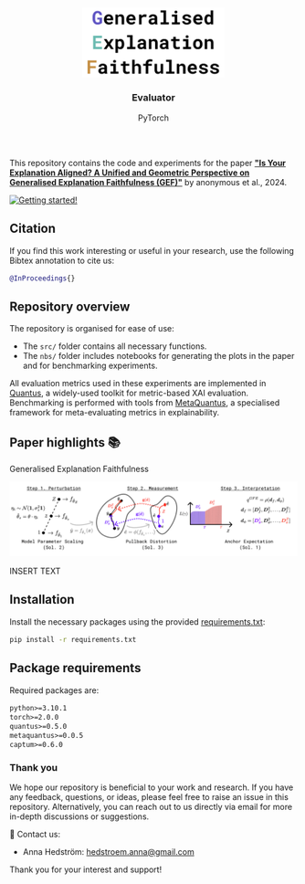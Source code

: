 <br/><br/>
<p align="center">
  <img width="250" src="https://github.com/annahedstroem/GEF/blob/cc3398ebbbda75dd46ed1c08a56b7a2c5a65b5ca/logo.png">
<h3 align="center"><b>Evaluator</b></h3>
<p align="center">PyTorch</p>
<br/><br/>

This repository contains the code and experiments for the paper **["Is Your Explanation Aligned? 
A Unified and Geometric Perspective on Generalised Explanation Faithfulness (GEF)"](Link)** by anonymous et al., 2024. 

[![Getting started!](https://colab.research.google.com/assets/colab-badge.svg)](anonymous)
<!--![Python version](https://img.shields.io/badge/python-3.7%20%7C%203.8%20%7C%203.9%20%7C%203.10%20%7C%203.11-blue.svg)-->
<!--[![Code style: black](https://img.shields.io/badge/code%20style-black-000000.svg)](https://github.com/psf/black)-->
<!--[![PyPI version](https://badge.fury.io/py/metaquantus.svg)](https://badge.fury.io/py/metaquantus)-->
<!--[![Python package](https://github.com/annahedstroem/MetaQuantus/actions/workflows/python-publish.yml/badge.svg)](https://github.com/annahedstroem/MetaQuantus/actions/workflows/python-publish.yml/badge.svg)-->
<!--[![Launch Tutorials](https://mybinder.org/badge_logo.svg)](anonymous)-->

## Citation

If you find this work interesting or useful in your research, use the following Bibtex annotation to cite us:

```bibtex
@InProceedings{}
```

<!--This work has been published ...........-->

## Repository overview

The repository is organised for ease of use:
- The `src/` folder contains all necessary functions.
- The `nbs/` folder includes notebooks for generating the plots in the paper and for benchmarking experiments.

All evaluation metrics used in these experiments are implemented in [Quantus](https://github.com/understandable-machine-intelligence-lab/Quantus), a widely-used toolkit for metric-based XAI evaluation. Benchmarking is performed with tools from [MetaQuantus](https://github.com/annahedstroem/MetaQuantus/), a specialised framework for meta-evaluating metrics in explainability.

## Paper highlights 📚

Generalised Explanation Faithfulness

</p>
<p align="center">
  <img width="800" src="https://github.com/annahedstroem/GEF/blob/15e90b41614a172691563b350f7a39d17c2b4d67/algorithm.png"> 
</p>

INSERT TEXT

## Installation

Install the necessary packages using the provided [requirements.txt](https://annahedstroem/sanity-checks-revisited/blob/main/requirements.txt):

```bash
pip install -r requirements.txt
```

## Package requirements 

Required packages are:

```setup
python>=3.10.1
torch>=2.0.0
quantus>=0.5.0
metaquantus>=0.0.5
captum>=0.6.0
```

### Thank you

We hope our repository is beneficial to your work and research. If you have any feedback, questions, or ideas, please feel free to raise an issue in this repository. Alternatively, you can reach out to us directly via email for more in-depth discussions or suggestions. 

📧 Contact us: 
- Anna Hedström: [hedstroem.anna@gmail.com](mailto:hedstroem.anna@gmail.com)

Thank you for your interest and support!


